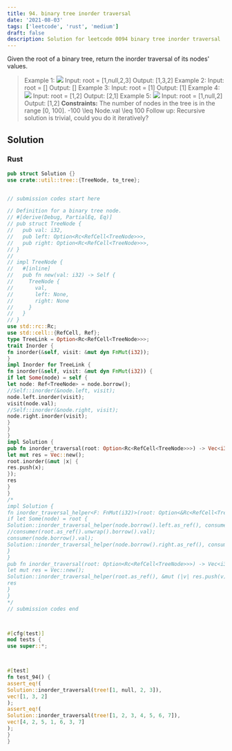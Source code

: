 ```yaml
---
title: 94. binary tree inorder traversal
date: '2021-08-03'
tags: ['leetcode', 'rust', 'medium']
draft: false
description: Solution for leetcode 0094 binary tree inorder traversal
---
```




Given the root of a binary tree, return the inorder traversal of its nodes' values.



>   Example 1:
>   ![](https://assets.leetcode.com/uploads/2020/09/15/inorder_1.jpg)
>   Input: root <TeX>=</TeX> [1,null,2,3]
>   Output: [1,3,2]
>   Example 2:
>   Input: root <TeX>=</TeX> []
>   Output: []
>   Example 3:
>   Input: root <TeX>=</TeX> [1]
>   Output: [1]
>   Example 4:
>   ![](https://assets.leetcode.com/uploads/2020/09/15/inorder_5.jpg)
>   Input: root <TeX>=</TeX> [1,2]
>   Output: [2,1]
>   Example 5:
>   ![](https://assets.leetcode.com/uploads/2020/09/15/inorder_4.jpg)
>   Input: root <TeX>=</TeX> [1,null,2]
>   Output: [1,2]
**Constraints:**
>   	The number of nodes in the tree is in the range [0, 100].
>   	-100 <TeX>\leq</TeX> Node.val <TeX>\leq</TeX> 100
>   Follow up: Recursive solution is trivial, could you do it iteratively?


## Solution


### Rust
```rust
pub struct Solution {}
use crate::util::tree::{TreeNode, to_tree};


// submission codes start here

// Definition for a binary tree node.
// #[derive(Debug, PartialEq, Eq)]
// pub struct TreeNode {
//   pub val: i32,
//   pub left: Option<Rc<RefCell<TreeNode>>>,
//   pub right: Option<Rc<RefCell<TreeNode>>>,
// }
//
// impl TreeNode {
//   #[inline]
//   pub fn new(val: i32) -> Self {
//     TreeNode {
//       val,
//       left: None,
//       right: None
//     }
//   }
// }
use std::rc::Rc;
use std::cell::{RefCell, Ref};
type TreeLink = Option<Rc<RefCell<TreeNode>>>;
trait Inorder {
fn inorder(&self, visit: &mut dyn FnMut(i32));
}
impl Inorder for TreeLink {
fn inorder(&self, visit: &mut dyn FnMut(i32)) {
if let Some(node) = self {
let node: Ref<TreeNode> = node.borrow();
//Self::inorder(&node.left, visit);
node.left.inorder(visit);
visit(node.val);
//Self::inorder(&node.right, visit);
node.right.inorder(visit);
}
}
}
impl Solution {
pub fn inorder_traversal(root: Option<Rc<RefCell<TreeNode>>>) -> Vec<i32> {
let mut res = Vec::new();
root.inorder(&mut |x| {
res.push(x);
});
res
}
}
/*
impl Solution {
fn inorder_traversal_helper<F: FnMut(i32)>(root: Option<&Rc<RefCell<TreeNode>>>, consumer: &mut F) {
if let Some(node) = root {
Solution::inorder_traversal_helper(node.borrow().left.as_ref(), consumer);
//consumer(root.as_ref().unwrap().borrow().val);
consumer(node.borrow().val);
Solution::inorder_traversal_helper(node.borrow().right.as_ref(), consumer);
}
}
pub fn inorder_traversal(root: Option<Rc<RefCell<TreeNode>>>) -> Vec<i32> {
let mut res = Vec::new();
Solution::inorder_traversal_helper(root.as_ref(), &mut (|v| res.push(v)));
res
}
}
*/
// submission codes end



#[cfg(test)]
mod tests {
use super::*;



#[test]
fn test_94() {
assert_eq!(
Solution::inorder_traversal(tree![1, null, 2, 3]),
vec![1, 3, 2]
);
assert_eq!(
Solution::inorder_traversal(tree![1, 2, 3, 4, 5, 6, 7]),
vec![4, 2, 5, 1, 6, 3, 7]
);
}
}

```
